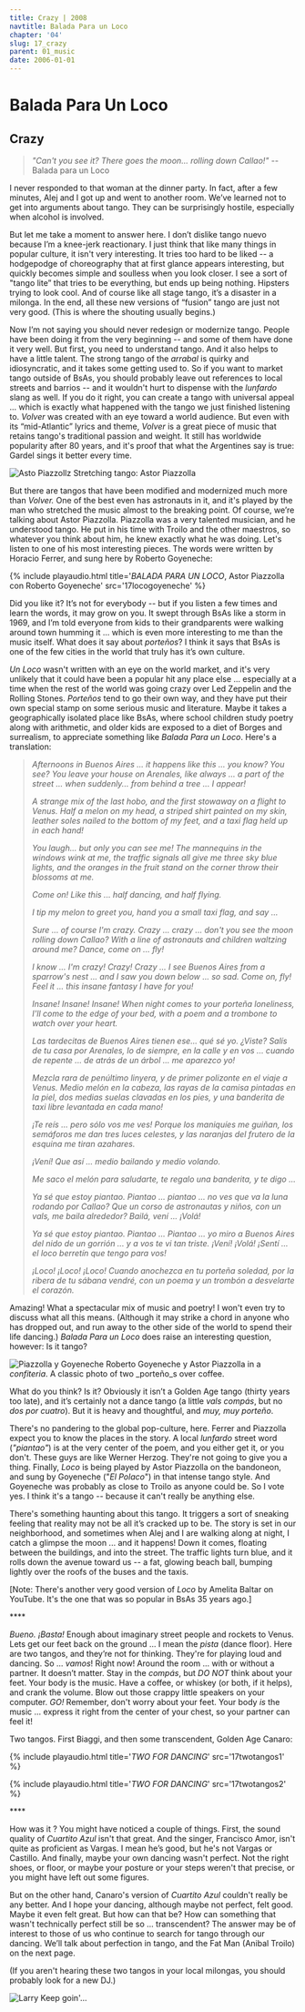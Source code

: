 ```yaml
---
title: Crazy | 2008
navtitle: Balada Para un Loco
chapter: '04'
slug: 17_crazy
parent: 01_music
date: 2006-01-01
---
```


# Balada Para Un Loco

## Crazy

> _"Can't you see it?
> There goes the moon...
> rolling down Callao!"_
> -- Balada para un Loco

I never responded to that woman at the dinner party. In fact, after a few minutes, Alej and I got up and went to another room. We’ve learned not to get into arguments about tango. They can be surprisingly hostile, especially when alcohol is involved.

But let me take a moment to answer here. I don’t dislike tango nuevo because I’m a knee-jerk reactionary. I just think that like many things in popular culture, it isn't very interesting. It tries too hard to be liked -- a hodgepodge of choreography that at first glance appears interesting, but quickly becomes simple and soulless when you look closer. I see a sort of "tango lite” that tries to be everything, but ends up being nothing. Hipsters trying to look cool. And of course like all stage tango, it’s a disaster in a milonga. In the end, all these new versions of “fusion” tango are just not very good. (This is where the shouting usually begins.)

Now I’m not saying you should never redesign or modernize tango. People have been doing it from the very beginning -- and some of them have done it very well. But first, you need to understand tango. And it also helps to have a little talent. The strong tango of the _arrabal_ is quirky and idiosyncratic, and it takes some getting used to. So if you want to market tango outside of BsAs, you should probably leave out references to local streets and barrios -- and it wouldn't hurt to dispense with the _lunfardo_ slang as well. If you do it right, you can create a tango with universal appeal ... which is exactly what happened with the tango we just finished listening to. _Volver_ was created with an eye toward a world audience. But even with its “mid-Atlantic” lyrics and theme, _Volver_ is a great piece of music that retains tango's traditional passion and weight. It still has worldwide popularity after 80 years, and it's proof that what the Argentines say is true: Gardel sings it better every time.

![Asto Piazzollz](/4_pics/Piazzolla1w.jpg)
Stretching tango: Astor Piazzolla


But there are tangos that have been modified and modernized much more than _Volver._ One of the best even has astronauts in it, and it's played by the man who stretched the music almost to the breaking point. Of course, we’re talking about Astor Piazzolla. Piazzolla was a very talented musician, and he understood tango. He put in his time with Troilo and the other maestros, so whatever you think about him, he knew exactly what he was doing. Let's listen to one of his most interesting pieces. The words were written by Horacio Ferrer, and sung here by Roberto Goyeneche:

{% include playaudio.html
title='_BALADA PARA UN LOCO_, Astor Piazzolla con Roberto Goyeneche'
src='17locogoyeneche' %}

Did you like it?  It’s not for everybody -- but if you listen a few times and learn the words, it may grow on you. It swept through BsAs like a storm in 1969, and I’m told everyone from kids to their grandparents were walking around town humming it ... which is even more interesting to me than the music itself. What does it say about _porteños_? I think it says that BsAs is one of the few cities in the world that truly has it’s own culture.

_Un Loco_ wasn't written with an eye on the world market, and it's very unlikely that it could have been a popular hit any place else ... especially at a time when the rest of the world was going crazy over Led Zeppelin and the Rolling Stones. _Porteños_ tend to go their own way, and they have put their own special stamp on some serious music and literature. Maybe it takes a geographically isolated place like BsAs, where school children study poetry along with arithmetic, and older kids are exposed to a diet of Borges and surrealism, to appreciate something like _Balada Para un Loco_. Here's a translation:

> _Afternoons in Buenos Aires ...
> it happens like this ... you know? You see?
> You leave your house on Arenales,
> like always ... a part of the street ...
> when suddenly...
> from behind a tree ... I appear!_
>
> _A strange mix of the last hobo,
> and the first stowaway on a flight to Venus.
> Half a melon on my head,
> a striped shirt painted on my skin,
> leather soles nailed to the bottom of my feet,
> and a taxi flag held up
> in each hand!_
>
> _You laugh...
> but only you can see me!
> The mannequins in the windows wink at me,
> the traffic signals all give me three sky blue lights,
> and the oranges in the fruit stand on the corner
> throw their blossoms at me._
>
> _Come on!
> Like this ... half dancing,
> and half flying._
>
> _I tip my melon to greet you,
> hand you a small taxi flag,
> and say ..._
>
> _Sure ... of course I'm crazy.  Crazy ...  crazy ...
> don't you see the moon rolling down Callao?
> With a line of astronauts and children
> waltzing around me?
> Dance, come on ... fly!_
>
> _I know ... I'm crazy!  Crazy!  Crazy ...
> I see Buenos Aires from a sparrow's nest ...
> and I saw you down below ... so sad.
> Come on, fly!  Feel it ...
> this insane fantasy I have for you!_
>
> _Insane!  Insane!  Insane!
> When night comes to your porteña loneliness,
> I'll come to the edge of your bed,
> with a poem and a trombone
> to watch over your heart._
>
> _Las tardecitas de Buenos Aires
> tienen ese... qué sé yo. ¿Viste?
> Salís de tu casa por Arenales,
> lo de siempre, en la calle y en vos ...
> cuando de repente ...
> de atrás de un árbol ... me aparezco yo!_
>
> _Mezcla rara de penúltimo linyera,
> y de primer polizonte en el viaje a Venus.
> Medio melón en la cabeza,
> las rayas de la camisa pintadas en la piel,
> dos medias suelas clavadas en los pies,
> y una banderita de taxi libre levantada
> en cada mano!_
>
> _¡Te reís ...
> pero sólo vos me ves!
> Porque los maniquíes me guiñan,
> los semáforos me dan tres luces celestes,
> y las naranjas del frutero de la esquina
> me tiran azahares._
>
> _¡Vení!
> Que así ... medio bailando
> y medio volando._
>
> _Me saco el melón para saludarte,
> te regalo una banderita,
> y te digo ..._
>
> _Ya sé que estoy piantao.  Piantao ...  piantao ...
> no ves que va la luna rodando por Callao?
> Que un corso de astronautas y niños,
> con un vals, me baila alrededor?
> Bailá, vení ...  ¡Volá!_
>
> _Ya sé que estoy piantao.  Piantao ...  Piantao ...
> yo miro a Buenos Aires del nido de un gorrión ...
> y a vos te vi tan triste.
> ¡Vení!  ¡Volá!  ¡Sentí ...
> el loco berretín que tengo para vos!_
>
> _¡Loco!  ¡Loco!  ¡Loco!
> Cuando anochezca en tu porteña soledad,
> por la ribera de tu sábana vendré,
> con un poema y un trombón
> a desvelarte el corazón._

Amazing!  What a spectacular mix of music and poetry! I won't even try to discuss what all this means. (Although it may strike a chord in anyone who has dropped out, and run away to the other side of the world to spend their life dancing.) _Balada Para un Loco_ does raise an interesting question, however:  Is it tango?

![Piazzolla y Goyeneche](/4_pics/PiazzollaGoyeneche.jpg)
Roberto Goyeneche y Astor Piazzolla in a _confiteria_.
A classic photo of two _porteño_s over coffee.

What do you think?  Is it? Obviously it isn’t a Golden Age tango (thirty years too late), and it’s certainly not a dance tango (a little _vals compás_, but no _dos por cuatro_). But it is heavy and thoughtful, and _muy, muy porteño_.

There's no pandering to the global pop-culture, here.
Ferrer and Piazzolla expect you to know the places in the story.
A local _lunfardo_ street word (_"piantao"_) is at the very center of the poem, and you either get it, or you don't.
These guys are like Werner Herzog.
They're not going to give you a thing.
Finally, _Loco_ is being played by Astor Piazzolla on the bandoneon, and sung by Goyeneche ("_El Polaco_") in that intense tango style.
And Goyeneche was probably as close to Troilo as anyone could be.
So I vote yes.
I think it's a tango -- because it can't really be anything else.

There's something haunting about this tango.
It triggers a sort of sneaking feeling that reality may not be all it’s cracked up to be.
The story is set in our neighborhood, and sometimes when Alej and I are walking along at night, I catch a glimpse the moon ... and it happens!
Down it comes, floating between the buildings, and into the street.
The traffic lights turn blue, and it rolls down the avenue toward us -- a fat, glowing beach ball, bumping lightly over the roofs of the buses and the taxis.

\[Note: There's another very good version of _Loco_ by Amelita Baltar on YouTube. It's the one that was so popular in BsAs 35 years ago.\]

\*\*\*\*

_Bueno. ¡Basta!_  Enough about imaginary street people and rockets to Venus.
Lets get our feet back on the ground ... I mean the _pista_ (dance floor).
Here are two tangos, and they’re not for thinking.
They're for playing loud and dancing.
So ... _vamos_!
Right now!
Around the room ... with or without a partner.
It doesn’t matter.
Stay in the _compás_, but _DO NOT_ think about your feet.
Your body is the music.
Have a coffee, or whiskey (or both, if it helps), and crank the volume.
Blow out those crappy little speakers on your computer. _GO!_
Remember, don't worry about your feet.
Your body _is_ the music ... express it right from the center of your chest, so your partner can feel it!

Two tangos. First Biaggi, and then some transcendent, Golden Age Canaro:

{% include playaudio.html
title='_TWO FOR DANCING_'
src='17twotangos1' %}

{% include playaudio.html
title='_TWO FOR DANCING_'
src='17twotangos2' %}

\*\*\*\*

How was it ?  You might have noticed a couple of things. First, the sound quality of _Cuartito Azul_ isn't that great. And the singer, Francisco Amor, isn't quite as proficient as Vargas. I mean he’s good, but he's not Vargas or Castillo. And finally, maybe your own dancing wasn't perfect. Not the right shoes, or floor, or maybe your posture or your steps weren't that precise, or you might have left out some figures.

But on the other hand, Canaro's version of _Cuartito Azul_ couldn't really be any better. And I hope your dancing, although maybe not perfect, felt good. Maybe it even felt great. But how can that be? How can something that wasn't technically perfect still be so ... transcendent? The answer may be of interest to those of us who continue to search for tango through our dancing. We’ll talk about perfection in tango, and the Fat Man (Anibal Troilo) on the next page.

(If you aren't hearing these two tangos in your local milongas, you should probably look for a new DJ.)

![Larry](/4_pics/LarryIcon.jpg)
Keep goin'...
